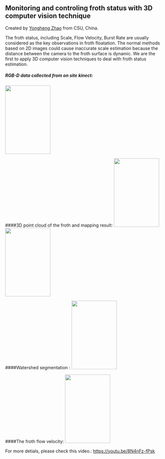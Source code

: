 ## Monitoring and controling froth status with 3D computer vision technique
Created by <a href="http://campar.in.tum.de/Main/YongHengZhao" target="_blank">Yongheng Zhao</a> from CSU, China.

The froth status, including Scale, Flow Velocity, Burst Rate are usually considered as the key observations in froth floatation.
The normal methods based on 2D images could cause inaccurate scale estimation because the distance between the camera to the froth surface is dynamic.
We are the first to apply 3D computer vision techniques to deal with froth status estimation.


##### RGB-D data collected from on site kinect:
<a href="url"><img src="https://github.com/zing235/froth4/blob/master/docs/RGB-D.gif" height="220" width="145" ></a>

####3D point cloud of the froth and mapping result:
<a href="url"><img src="https://github.com/zing235/froth4/blob/master/docs/3D_pointcloud.gif" height="220" width="145" ></a>
<a href="url"><img src="https://github.com/zing235/froth4/blob/master/docs/3D_mapping.png" height="220" width="145" ></a>


####Watershed segmentation :
<a href="url"><img src="https://github.com/zing235/froth4/blob/master/docs/Watershed_Segmentation.png" height="220" width="145" ></a>

####The froth flow velocity:
<a href="url"><img src="https://github.com/zing235/froth4/blob/master/docs/flow_velocity.gif" height="220" width="145" ></a>

For more detials, please check this video.:
https://youtu.be/8N4nFz-fPsk
